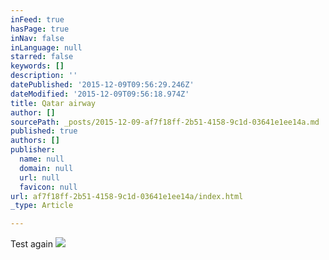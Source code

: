 ```yaml
---
inFeed: true
hasPage: true
inNav: false
inLanguage: null
starred: false
keywords: []
description: ''
datePublished: '2015-12-09T09:56:29.246Z'
dateModified: '2015-12-09T09:56:18.974Z'
title: Qatar airway
author: []
sourcePath: _posts/2015-12-09-af7f18ff-2b51-4158-9c1d-03641e1ee14a.md
published: true
authors: []
publisher:
  name: null
  domain: null
  url: null
  favicon: null
url: af7f18ff-2b51-4158-9c1d-03641e1ee14a/index.html
_type: Article

---
```

Test again
![](https://the-grid-user-content.s3-us-west-2.amazonaws.com/5018cb6e-f515-4006-8ca4-1596f8c1986b.JPG)